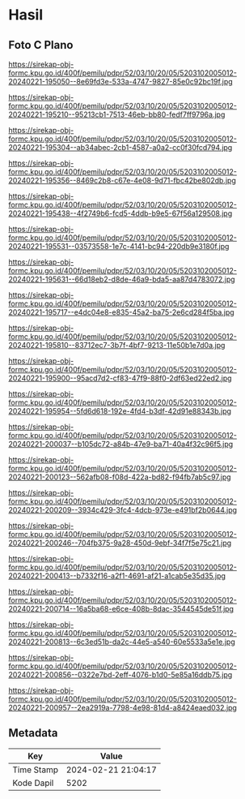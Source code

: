 # Hasil

## Foto C Plano

https://sirekap-obj-formc.kpu.go.id/400f/pemilu/pdpr/52/03/10/20/05/5203102005012-20240221-195050--8e69fd3e-533a-4747-9827-85e0c92bc19f.jpg

https://sirekap-obj-formc.kpu.go.id/400f/pemilu/pdpr/52/03/10/20/05/5203102005012-20240221-195210--95213cb1-7513-46eb-bb80-fedf7ff9796a.jpg

https://sirekap-obj-formc.kpu.go.id/400f/pemilu/pdpr/52/03/10/20/05/5203102005012-20240221-195304--ab34abec-2cb1-4587-a0a2-cc0f30fcd794.jpg

https://sirekap-obj-formc.kpu.go.id/400f/pemilu/pdpr/52/03/10/20/05/5203102005012-20240221-195356--8469c2b8-c67e-4e08-9d71-fbc42be802db.jpg

https://sirekap-obj-formc.kpu.go.id/400f/pemilu/pdpr/52/03/10/20/05/5203102005012-20240221-195438--4f2749b6-fcd5-4ddb-b9e5-67f56a129508.jpg

https://sirekap-obj-formc.kpu.go.id/400f/pemilu/pdpr/52/03/10/20/05/5203102005012-20240221-195531--03573558-1e7c-4141-bc94-220db9e3180f.jpg

https://sirekap-obj-formc.kpu.go.id/400f/pemilu/pdpr/52/03/10/20/05/5203102005012-20240221-195631--66d18eb2-d8de-46a9-bda5-aa87d4783072.jpg

https://sirekap-obj-formc.kpu.go.id/400f/pemilu/pdpr/52/03/10/20/05/5203102005012-20240221-195717--e4dc04e8-e835-45a2-ba75-2e6cd284f5ba.jpg

https://sirekap-obj-formc.kpu.go.id/400f/pemilu/pdpr/52/03/10/20/05/5203102005012-20240221-195810--83712ec7-3b7f-4bf7-9213-11e50b1e7d0a.jpg

https://sirekap-obj-formc.kpu.go.id/400f/pemilu/pdpr/52/03/10/20/05/5203102005012-20240221-195900--95acd7d2-cf83-47f9-88f0-2df63ed22ed2.jpg

https://sirekap-obj-formc.kpu.go.id/400f/pemilu/pdpr/52/03/10/20/05/5203102005012-20240221-195954--5fd6d618-192e-4fd4-b3df-42d91e88343b.jpg

https://sirekap-obj-formc.kpu.go.id/400f/pemilu/pdpr/52/03/10/20/05/5203102005012-20240221-200037--b105dc72-a84b-47e9-ba71-40a4f32c96f5.jpg

https://sirekap-obj-formc.kpu.go.id/400f/pemilu/pdpr/52/03/10/20/05/5203102005012-20240221-200123--562afb08-f08d-422a-bd82-f94fb7ab5c97.jpg

https://sirekap-obj-formc.kpu.go.id/400f/pemilu/pdpr/52/03/10/20/05/5203102005012-20240221-200209--3934c429-3fc4-4dcb-973e-e491bf2b0644.jpg

https://sirekap-obj-formc.kpu.go.id/400f/pemilu/pdpr/52/03/10/20/05/5203102005012-20240221-200246--704fb375-9a28-450d-9ebf-34f7f5e75c21.jpg

https://sirekap-obj-formc.kpu.go.id/400f/pemilu/pdpr/52/03/10/20/05/5203102005012-20240221-200413--b7332f16-a2f1-4691-af21-a1cab5e35d35.jpg

https://sirekap-obj-formc.kpu.go.id/400f/pemilu/pdpr/52/03/10/20/05/5203102005012-20240221-200714--16a5ba68-e6ce-408b-8dac-3544545de51f.jpg

https://sirekap-obj-formc.kpu.go.id/400f/pemilu/pdpr/52/03/10/20/05/5203102005012-20240221-200813--6c3ed51b-da2c-44e5-a540-60e5533a5e1e.jpg

https://sirekap-obj-formc.kpu.go.id/400f/pemilu/pdpr/52/03/10/20/05/5203102005012-20240221-200856--0322e7bd-2eff-4076-b1d0-5e85a16ddb75.jpg

https://sirekap-obj-formc.kpu.go.id/400f/pemilu/pdpr/52/03/10/20/05/5203102005012-20240221-200957--2ea2919a-7798-4e98-81d4-a8424eaed032.jpg


## Metadata

| Key        | Value               |
| ---------- | ------------------- |
| Time Stamp | 2024-02-21 21:04:17 |
| Kode Dapil | 5202                |



